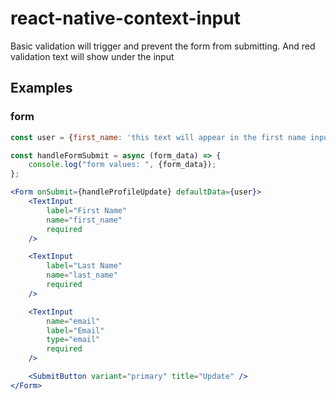# react-native-context-input

Basic validation will trigger and prevent the form from submitting. And red validation text will show under the input

## Examples

### form

```jsx
const user = {first_name: 'this text will appear in the first name input'};

const handleFormSubmit = async (form_data) => {
	console.log("form values: ", {form_data});
};

<Form onSubmit={handleProfileUpdate} defaultData={user}>
	<TextInput
		label="First Name"
		name="first_name"
		required
	/>

	<TextInput
		label="Last Name"
		name="last_name"
		required
	/>

	<TextInput
		name="email"
		label="Email"
		type="email"
		required
	/>

	<SubmitButton variant="primary" title="Update" />
</Form>
```
